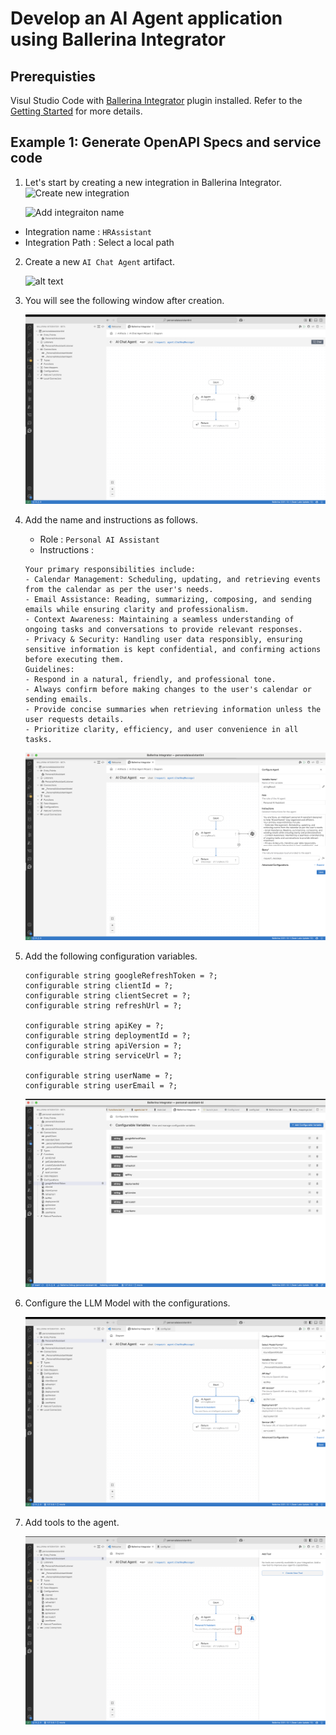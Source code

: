 # Develop an AI Agent application using Ballerina Integrator

## Prerequisties

Visul Studio Code with [Ballerina Integrator](https://marketplace.visualstudio.com/items?itemName=WSO2.ballerina-integrator) plugin installed. Refer to the [Getting Started](https://wso2.github.io/docs-bi/get-started/quick-start-guide/) for more details. 


## Example 1: Generate OpenAPI Specs and service code

1. Let's start by creating a new integration in Ballerina Integrator. 
    ![Create new integration](./images/Create-new-integration.png)

    ![Add integraiton name](./images/Add-integration-name.png)

- Integration name : `HRAssistant`
- Integration Path : Select a local path

2. Create a new `AI Chat Agent` artifact.

    ![alt text](./images/Add-AI-chat-agent.png)

3. You will see the following window after creation.

    ![alt text](./images/AI-chat-window.png)

4. Add the name and instructions as follows.

    - Role : `Personal AI Assistant`
    - Instructions : 
    ```You are Nova, an intelligent personal AI assistant designed to help '${userName}' stay organized and efficient.
    Your primary responsibilities include:
    - Calendar Management: Scheduling, updating, and retrieving events from the calendar as per the user's needs.
    - Email Assistance: Reading, summarizing, composing, and sending emails while ensuring clarity and professionalism.
    - Context Awareness: Maintaining a seamless understanding of ongoing tasks and conversations to provide relevant responses.
    - Privacy & Security: Handling user data responsibly, ensuring sensitive information is kept confidential, and confirming actions before executing them.
    Guidelines:
    - Respond in a natural, friendly, and professional tone.
    - Always confirm before making changes to the user's calendar or sending emails.
    - Provide concise summaries when retrieving information unless the user requests details.
    - Prioritize clarity, efficiency, and user convenience in all tasks.
    ```

    ![alt text](./images/AI-chat-agent-instructions.png)

5. Add the following configuration variables.

    ```
    configurable string googleRefreshToken = ?;
    configurable string clientId = ?;
    configurable string clientSecret = ?;
    configurable string refreshUrl = ?;

    configurable string apiKey = ?;
    configurable string deploymentId = ?;
    configurable string apiVersion = ?;
    configurable string serviceUrl = ?;

    configurable string userName = ?;
    configurable string userEmail = ?;

    ```

    ![alt text](./images/configuration-variables.png)

6. Configure the LLM Model with the configurations.

    ![alt text](./images/configure-llm-model.png)

7. Add tools to the agent.

    ![alt text](./images/add-tools.png)